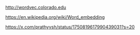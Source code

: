 http://wordvec.colorado.edu

https://en.wikipedia.org/wiki/Word_embedding

https://x.com/prathyvsh/status/1750819617990439031?s=20
